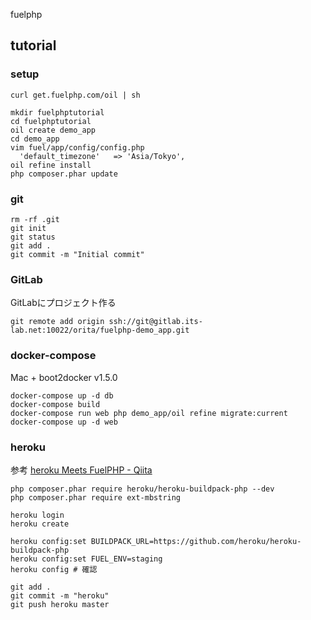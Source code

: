 fuelphp

## tutorial

### setup
```
curl get.fuelphp.com/oil | sh

mkdir fuelphptutorial
cd fuelphptutorial
oil create demo_app
cd demo_app
vim fuel/app/config/config.php
  'default_timezone'   => 'Asia/Tokyo',
oil refine install
php composer.phar update
```

### git
```
rm -rf .git
git init
git status
git add .
git commit -m "Initial commit"
```

### GitLab

GitLabにプロジェクト作る

```
git remote add origin ssh://git@gitlab.its-lab.net:10022/orita/fuelphp-demo_app.git
```

### docker-compose

Mac + boot2docker v1.5.0

```
docker-compose up -d db
docker-compose build
docker-compose run web php demo_app/oil refine migrate:current
docker-compose up -d web
```

### heroku

参考 [heroku Meets FuelPHP - Qiita](http://qiita.com/mikakane/items/a736112a8b68925d27a7)

```
php composer.phar require heroku/heroku-buildpack-php --dev
php composer.phar require ext-mbstring

heroku login
heroku create

heroku config:set BUILDPACK_URL=https://github.com/heroku/heroku-buildpack-php
heroku config:set FUEL_ENV=staging
heroku config # 確認

git add .
git commit -m "heroku"
git push heroku master
```
